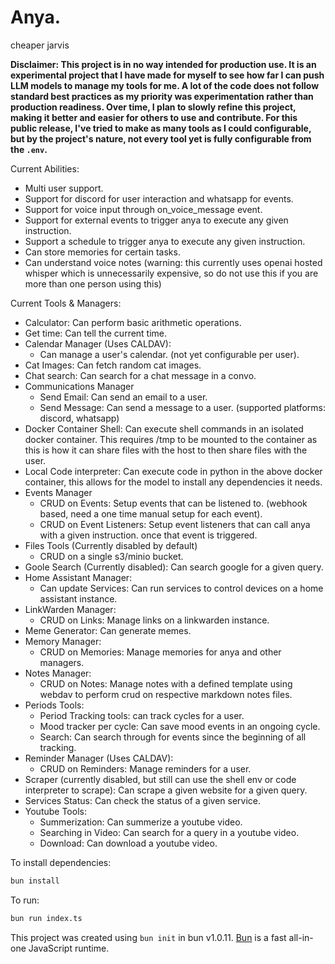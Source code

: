 # Anya.

cheaper jarvis

**Disclaimer: This project is in no way intended for production use. It is an experimental project that I have made for myself to see how far I can push LLM models to manage my tools for me. A lot of the code does not follow standard best practices as my priority was experimentation rather than production readiness. Over time, I plan to slowly refine this project, making it better and easier for others to use and contribute. For this public release, I've tried to make as many tools as I could configurable, but by the project's nature, not every tool yet is fully configurable from the `.env`.**

Current Abilities:

- Multi user support.
- Support for discord for user interaction and whatsapp for events.
- Support for voice input through on_voice_message event.
- Support for external events to trigger anya to execute any given instruction.
- Support a schedule to trigger anya to execute any given instruction.
- Can store memories for certain tasks.
- Can understand voice notes (warning: this currently uses openai hosted whisper which is unnecessarily expensive, so do not use this if you are more than one person using this)

Current Tools & Managers:

- Calculator: Can perform basic arithmetic operations.
- Get time: Can tell the current time.
- Calendar Manager (Uses CALDAV):
  - Can manage a user's calendar. (not yet configurable per user).
- Cat Images: Can fetch random cat images.
- Chat search: Can search for a chat message in a convo.
- Communications Manager
  - Send Email: Can send an email to a user.
  - Send Message: Can send a message to a user. (supported platforms: discord, whatsapp)
- Docker Container Shell: Can execute shell commands in an isolated docker container. This requires /tmp to be mounted to the container as this is how it can share files with the host to then share files with the user.
- Local Code interpreter: Can execute code in python in the above docker container, this allows for the model to install any dependencies it needs.
- Events Manager
  - CRUD on Events: Setup events that can be listened to. (webhook based, need a one time manual setup for each event).
  - CRUD on Event Listeners: Setup event listeners that can call anya with a given instruction. once that event is triggered.
- Files Tools (Currently disabled by default)
  - CRUD on a single s3/minio bucket.
- Goole Search (Currently disabled): Can search google for a given query.
- Home Assistant Manager:
  - Can update Services: Can run services to control devices on a home assistant instance.
- LinkWarden Manager:
  - CRUD on Links: Manage links on a linkwarden instance.
- Meme Generator: Can generate memes.
- Memory Manager:
  - CRUD on Memories: Manage memories for anya and other managers.
- Notes Manager:
  - CRUD on Notes: Manage notes with a defined template using webdav to perform crud on respective markdown notes files.
- Periods Tools:
  - Period Tracking tools: can track cycles for a user.
  - Mood tracker per cycle: Can save mood events in an ongoing cycle.
  - Search: Can search through for events since the beginning of all tracking.
- Reminder Manager (Uses CALDAV):
  - CRUD on Reminders: Manage reminders for a user.
- Scraper (currently disabled, but still can use the shell env or code interpreter to scrape): Can scrape a given website for a given query.
- Services Status: Can check the status of a given service.
- Youtube Tools:
  - Summerization: Can summerize a youtube video.
  - Searching in Video: Can search for a query in a youtube video.
  - Download: Can download a youtube video.

To install dependencies:

```bash
bun install
```

To run:

```bash
bun run index.ts
```

This project was created using `bun init` in bun v1.0.11. [Bun](https://bun.sh) is a fast all-in-one JavaScript runtime.
